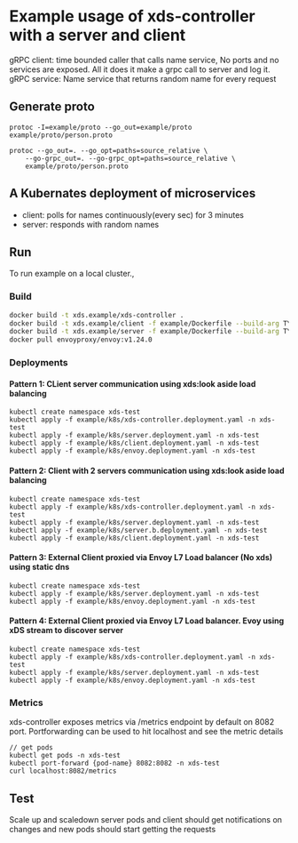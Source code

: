 # Example usage of xds-controller with a server and client

gRPC client: time bounded caller that calls name service, No ports and no services are exposed. All it does it make a grpc call to server and log it.
gRPC service: Name service that returns random name for every request


## Generate proto
```
protoc -I=example/proto --go_out=example/proto example/proto/person.proto

protoc --go_out=. --go_opt=paths=source_relative \
    --go-grpc_out=. --go-grpc_opt=paths=source_relative \
    example/proto/person.proto
```

## A Kubernates deployment of microservices
- client: polls for names continuously(every sec) for 3 minutes
- server: responds with random names

## Run
To run example on a local cluster.,

### Build
```bash
docker build -t xds.example/xds-controller .
docker build -t xds.example/client -f example/Dockerfile --build-arg TYPE=client example
docker build -t xds.example/server -f example/Dockerfile --build-arg TYPE=server example
docker pull envoyproxy/envoy:v1.24.0
```

### Deployments
#### Pattern 1: CLient server communication using xds:look aside load balancing
```
kubectl create namespace xds-test
kubectl apply -f example/k8s/xds-controller.deployment.yaml -n xds-test
kubectl apply -f example/k8s/server.deployment.yaml -n xds-test
kubectl apply -f example/k8s/client.deployment.yaml -n xds-test
kubectl apply -f example/k8s/envoy.deployment.yaml -n xds-test
```
#### Pattern 2: Client with 2 servers communication using xds:look aside load balancing
```
kubectl create namespace xds-test
kubectl apply -f example/k8s/xds-controller.deployment.yaml -n xds-test
kubectl apply -f example/k8s/server.deployment.yaml -n xds-test
kubectl apply -f example/k8s/server.b.deployment.yaml -n xds-test
kubectl apply -f example/k8s/client.deployment.yaml -n xds-test
```

#### Pattern 3: External Client proxied via Envoy L7 Load balancer (No xds) using static dns
```
kubectl create namespace xds-test
kubectl apply -f example/k8s/server.deployment.yaml -n xds-test
kubectl apply -f example/k8s/envoy.deployment.yaml -n xds-test
```
#### Pattern 4: External Client proxied via Envoy L7 Load balancer. Evoy using xDS stream to discover server
```
kubectl create namespace xds-test
kubectl apply -f example/k8s/xds-controller.deployment.yaml -n xds-test
kubectl apply -f example/k8s/server.deployment.yaml -n xds-test
kubectl apply -f example/k8s/envoy.deployment.yaml -n xds-test
```


### Metrics
xds-controller exposes metrics via /metrics endpoint by default on 8082 port. Portforwarding can be used to hit localhost and see the metric details

```
// get pods
kubectl get pods -n xds-test
kubectl port-forward {pod-name} 8082:8082 -n xds-test
curl localhost:8082/metrics
 ```

## Test
Scale up and scaledown server pods and client should get notifications on changes and new pods should start getting
the requests
